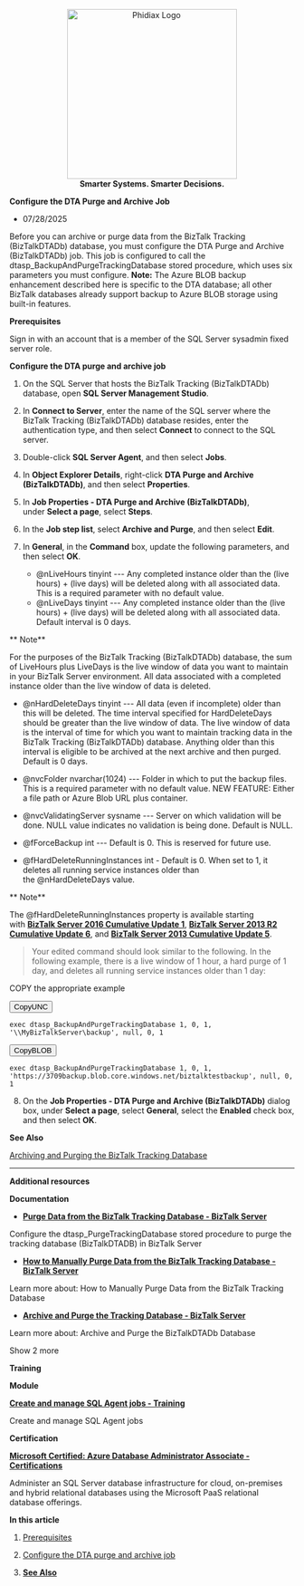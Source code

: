 <p align="center">
	<a href="https://www.phidiax.com/" target="_blank"><img src="https://static.wixstatic.com/media/f9592c_36f18dd9f56d463cb8dcc9ae97d69ac4~mv2.png/v1/crop/x_93,y_20,w_316,h_85/fill/w_442,h_112,al_c,lg_1,q_85,enc_avif,quality_auto/logo_icon_w500_h125_transparent_white.png" alt="Phidiax Logo" width="300" /></a>
	<br>
	<strong>Smarter Systems. Smarter Decisions.</strong>
</p>

**Configure the DTA Purge and Archive Job**

- 07/28/2025

Before you can archive or purge data from the BizTalk Tracking
(BizTalkDTADb) database, you must configure the DTA Purge and Archive
(BizTalkDTADb) job. This job is configured to call the
dtasp_BackupAndPurgeTrackingDatabase stored procedure, which uses six
parameters you must configure. **Note:** The Azure BLOB backup enhancement described here is specific to the DTA database; all other BizTalk databases already support backup to Azure BLOB storage using built-in features.

**Prerequisites**

Sign in with an account that is a member of the SQL Server sysadmin
fixed server role.

**Configure the DTA purge and archive job**

1.  On the SQL Server that hosts the BizTalk Tracking (BizTalkDTADb)
    database, open **SQL Server Management Studio**.

2.  In **Connect to Server**, enter the name of the SQL server where the
    BizTalk Tracking (BizTalkDTADb) database resides, enter the
    authentication type, and then select **Connect** to connect to the
    SQL server.

3.  Double-click **SQL Server Agent**, and then select **Jobs**.

4.  In **Object Explorer Details**, right-click **DTA Purge and Archive
    (BizTalkDTADb)**, and then select **Properties**.

5.  In **Job Properties - DTA Purge and Archive (BizTalkDTADb)**,
    under **Select a page**, select **Steps**.

6.  In the **Job step list**, select **Archive and Purge**, and then
    select **Edit**.

7.  In **General**, in the **Command** box, update the following
    parameters, and then select **OK**.

    - \@nLiveHours tinyint --- Any completed instance older than the
      (live hours) + (live days) will be deleted along with all
      associated data. This is a required parameter with no default
      value.

    <!-- -->

    - \@nLiveDays tinyint --- Any completed instance older than the
      (live hours) + (live days) will be deleted along with all
      associated data. Default interval is 0 days.

** Note**

For the purposes of the BizTalk Tracking (BizTalkDTADb) database, the
sum of LiveHours plus LiveDays is the live window of data you want to
maintain in your BizTalk Server environment. All data associated with a
completed instance older than the live window of data is deleted.

- \@nHardDeleteDays tinyint --- All data (even if incomplete) older than
  this will be deleted. The time interval specified for HardDeleteDays
  should be greater than the live window of data. The live window of
  data is the interval of time for which you want to maintain tracking
  data in the BizTalk Tracking (BizTalkDTADb) database. Anything older
  than this interval is eligible to be archived at the next archive and
  then purged. Default is 0 days.

<!-- -->

- \@nvcFolder nvarchar(1024) --- Folder in which to put the backup
  files. This is a required parameter with no default value. NEW
  FEATURE: Either a file path or Azure Blob URL plus container.

<!-- -->

- \@nvcValidatingServer sysname --- Server on which validation will be
  done. NULL value indicates no validation is being done. Default is
  NULL.

<!-- -->

- \@fForceBackup int --- Default is 0. This is reserved for future use.

<!-- -->

- \@fHardDeleteRunningInstances int - Default is 0. When set to 1, it
  deletes all running service instances older than
  the @nHardDeleteDays value.

** Note**

The @fHardDeleteRunningInstances property is available starting
with [**BizTalk Server 2016 Cumulative Update
1**](https://support.microsoft.com/help/3208238/cumulative-update-1-for-microsoft-biztalk-server-2016), [**BizTalk
Server 2013 R2 Cumulative Update
6**](https://support.microsoft.com/en-us/help/4020020/cumulative-update-package-6-for-biztalk-server-2013-r2),
and [**BizTalk Server 2013 Cumulative Update
5**](https://support.microsoft.com/help/3194301/cumulative-update-5-for-biztalk-server-2013).

> Your edited command should look similar to the following. In the
> following example, there is a live window of 1 hour, a hard purge of 1
> day, and deletes all running service instances older than 1 day:

COPY the appropriate example

<button onclick="navigator.clipboard.writeText(document.getElementById('CopyUNC').innerText)">CopyUNC</button>
<pre><code id="Backup to UNC">exec dtasp_BackupAndPurgeTrackingDatabase 1, 0, 1, '\\MyBizTalkServer\backup', null, 0, 1</code></pre>

<button onclick="navigator.clipboard.writeText(document.getElementById('CopyBLOB').innerText)">CopyBLOB</button>
<pre><code id="Backup to BLOB">exec dtasp_BackupAndPurgeTrackingDatabase 1, 0, 1,
'https://3709backup.blob.core.windows.net/biztalktestbackup', null, 0,
1</code></pre>

8.  On the **Job Properties - DTA Purge and Archive
    (BizTalkDTADb)** dialog box, under **Select a page**,
    select **General**, select the **Enabled** check box, and then
    select **OK**.

**See Also**

[Archiving and Purging the BizTalk Tracking
Database](https://learn.microsoft.com/en-us/biztalk/core/archiving-and-purging-the-biztalk-tracking-database)

------------------------------------------------------------------------

**Additional resources**

**Documentation**

- [**Purge Data from the BizTalk Tracking Database - BizTalk
  Server**](https://learn.microsoft.com/en-us/biztalk/core/how-to-purge-data-from-the-biztalk-tracking-database?source=recommendations)

Configure the dtasp_PurgeTrackingDatabase stored procedure to purge the
tracking database (BizTalkDTADB) in BizTalk Server

- [**How to Manually Purge Data from the BizTalk Tracking Database -
  BizTalk
  Server**](https://learn.microsoft.com/en-us/biztalk/core/how-to-manually-purge-data-from-the-biztalk-tracking-database?source=recommendations)

Learn more about: How to Manually Purge Data from the BizTalk Tracking
Database

- [**Archive and Purge the Tracking Database - BizTalk
  Server**](https://learn.microsoft.com/en-us/biztalk/core/archiving-and-purging-the-biztalk-tracking-database?source=recommendations)

Learn more about: Archive and Purge the BizTalkDTADb Database

Show 2 more

**Training**

**Module**

[**Create and manage SQL Agent jobs -
Training**](https://learn.microsoft.com/en-us/training/modules/schedule-tasks-using-sql-server-agent/?source=recommendations)

Create and manage SQL Agent jobs

**Certification**

[**Microsoft Certified: Azure Database Administrator Associate -
Certifications**](https://learn.microsoft.com/en-us/credentials/certifications/azure-database-administrator-associate/?source=recommendations)

Administer an SQL Server database infrastructure for cloud, on-premises
and hybrid relational databases using the Microsoft PaaS relational
database offerings.

**In this article**

1.  [Prerequisites](https://learn.microsoft.com/en-us/biztalk/core/how-to-configure-the-dta-purge-and-archive-job#prerequisites)

2.  [Configure the DTA purge and archive
    job](https://learn.microsoft.com/en-us/biztalk/core/how-to-configure-the-dta-purge-and-archive-job#configure-the-dta-purge-and-archive-job-1)

3.  [**See
    Also**](https://learn.microsoft.com/en-us/biztalk/core/how-to-configure-the-dta-purge-and-archive-job#see-also)

